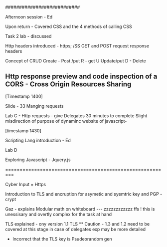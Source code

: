 ###########################

Afternoon session - Ed 

Upon return - Covered CSS and the 4 methods of calling CSS

Task 2 lab - discussed

Http headers introduced - https; /SS 
GET and POST request response headers 

Concept of CRUD 
  Create - Post /put
  R - get
  U Update/put 
  D - Delete

Http response preview and code inspection of a CORS - Cross Origin Resources Sharing 
-------------------------------------

[Timestamp 1400]

Slide - 33 Manging requests 

Lab C  - Http requests - give Delegates 30 minutes to complete
Slight misdirection of purpose of dynaminc website of javascript- 

[timestamp 1430]

Scripting Lang introduction - Ed

Lab D

Exploring Javascript - Jquery.js



=========================================================

Cyber Input = Https 

Introduction to TLS and encruption for asymetic and syemtric key and PGP - crypt

Gaz - explains Modular math on whiteboard --- zzzzzzzzzzzz ffs ! this is unessisary and overtly complex 
for the task at hand 


 TLS explained - ony version 1.1 TLS
 ** Caution - 1.3 and 1.2 need to be covered at this stage in case of delegates exp may be more detailed 
 
 * Incorrect that the TLS key is Psudeorandom gen 
 


